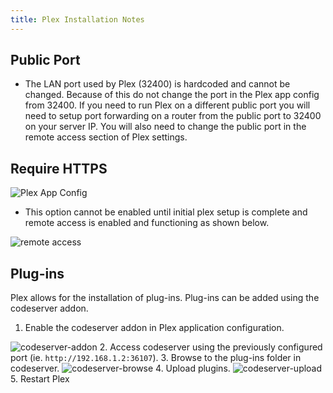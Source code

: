 ```yaml
---
title: Plex Installation Notes
---
```


## Public Port

- The LAN port used by Plex (32400) is hardcoded and cannot be changed. Because of this do not change the port in the Plex app config from 32400. If you need to run Plex on a different public port you will need to setup port forwarding on a router from the public port to 32400 on your server IP. You will also need to change the public port in the remote access section of Plex settings.

## Require HTTPS

![Plex App Config](./img/Plex-App-Config.png)

- This option cannot be enabled until initial plex setup is complete and remote access is enabled and functioning as shown below.

![remote access](./img/plex-remote-access.png)

## Plug-ins

Plex allows for the installation of plug-ins. Plug-ins can be added using the codeserver addon.

1. Enable the codeserver addon in Plex application configuration.

![codeserver-addon](./img/plex-codeserver-addon.png)
2. Access codeserver using the previously configured port (ie. `http://192.168.1.2:36107`).
3. Browse to the plug-ins folder in codeserver.
![codeserver-browse](./img/plex-codeserver-browse.png)
4. Upload plugins.
![codeserver-upload](./img/plex-codeserver-upload.png)
5. Restart Plex
